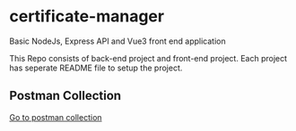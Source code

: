 # certificate-manager
Basic NodeJs, Express API and Vue3 front end application

This Repo consists of back-end project and front-end project. Each project has seperate README file to setup the project.

## Postman Collection

[Go to postman collection](https://api.postman.com/collections/8153757-8b4c2422-db09-43c2-9d16-31423d2ed08d?access_key=PMAT-01HGY9SMRWYA10TBME9NR2344G)
